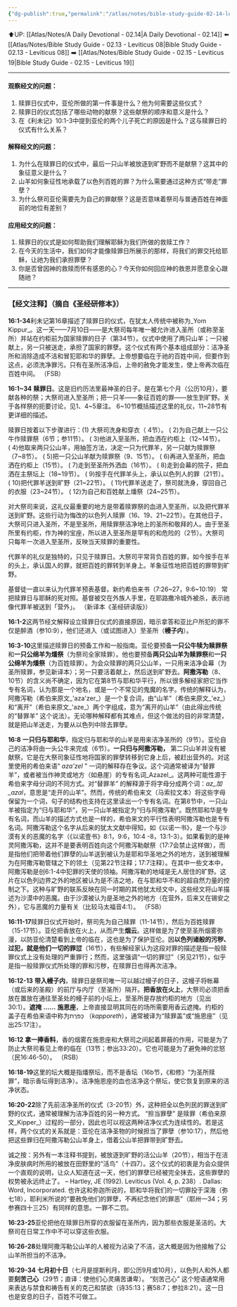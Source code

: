 ```yaml
---
{"dg-publish":true,"permalink":"/atlas/notes/bible-study-guide-02-14-leviticus-16/"}
---
```


⬆️UP: [[Atlas/Notes/A Daily Devotional - 02.14\|A Daily Devotional - 02.14]]
⬅️ [[Atlas/Notes/Bible Study Guide - 02.13 - Leviticus 08\|Bible Study Guide - 02.13 - Leviticus 08]]
➡️ [[Atlas/Notes/Bible Study Guide - 02.15 - Leviticus 19\|Bible Study Guide - 02.15 - Leviticus 19]] 

---

#### 观察经文的问题：

1. 赎罪日仪式中，亚伦所做的第一件事是什么？他为何需要这些仪式？
2. 赎罪日的仪式包括了哪些动物的献祭？这些献祭的顺序和意义是什么？
3. 在《利未记》10:1-3中提到亚伦的两个儿子死亡的原因是什么？这与赎罪日的仪式有什么关系？

#### 解释经文的问题：

1. 为什么在赎罪日的仪式中，最后一只山羊被放逐到旷野而不是献祭？这其中的象征意义是什么？
2. 山羊如何象征性地承载了以色列百姓的罪？为什么需要通过这种方式“带走”罪孽？
3. 为什么祭司亚伦需要先为自己的罪献祭？这是否意味着祭司与普通百姓在神面前的地位有差别？

#### 应用经文的问题：

1. 赎罪日的仪式是如何帮助我们理解耶稣为我们所做的救赎工作？
2. 在今天的生活中，我们如何才能像赎罪日所展示的那样，将我们的罪交托给耶稣，让祂为我们承担罪孽？
3. 你是否曾因神的救赎而怀有感恩的心？今天你如何回应神的救恩并愿意全心跟随祂？

---
### 【经文注释】（摘自《圣经研修本》）

**16:1-34**利未记第16章描述了赎罪日的仪式，在犹太人传统中被称为_Yom Kippur_。这一天——7月10日——是大祭司每年唯一被允许进入圣所（或称至圣所）并站在约柜前为国家赎罪的日子（第34节）。仪式中使用了两只山羊；一只被献上，另一只被送走，承担了国家的罪孽。这个仪式有两个基本组成部分：洁净圣所和消除造成不洁和冒犯耶和华的罪孽。上帝想要临在于祂的百姓中间，但要作到这点，必须洗净罪污。只有在圣所洁净后，上帝的赦免才能发生，使上帝再次临在百姓中间。 （FSB）

**16:1~34** **赎罪日**。这是旧约历法里最神圣的日子。是在第七个月（公历10月），要献各种的祭；大祭司进入至圣所；把一只羊——象征百姓的罪——放生到旷野。关于各样祭的扼要讨论，见1、4~5章注。 6~10节概括描述这里的礼仪，11~28节有更详细的描述。  

赎罪日按着以下步骤进行：(1) 大祭司洗身和穿衣（ 4节）。 ( 2)为自己献上一只公牛作赎罪祭（6节；参11节）。 ( 3)他进入至圣所，把血洒在约柜上（12~14节）。 ( 4)他取来两只公山羊，用抽签方法，决定一只为代罪羊，另一只献为赎罪祭（7~8节）。 ( 5)把一只公山羊献为赎罪祭（9、15节）。 ( 6)再进入至圣所，把血洒在约柜上（15节）。 ( 7)走到至圣所外洒血（16节）。 ( 8)走到会幕的院子，把血洒在主祭坛上（18~19节）。 ( 9)按手在代罪羊头上，承认以色列人的罪（21节）。 ( 10)把代罪羊送到旷野（21~22节）。 ( 11)代罪羊送走了，祭司就洗身，穿回自己的衣服（23~24节）。 ( 12)为自己和百姓献上燔祭（24~25节）。  

对大祭司来说，这礼仪最重要的地方是带着赎罪祭的血进入至圣所，以及把代罪羊送到旷野。这些行动为悔改的以色列人赎罪（16、19、21~22节）。在其他日子，大祭司只进入圣所，不是至圣所，用赎罪祭洁净地上的圣所和敬拜的人。由于至圣所里有约柜，作为神的宝座，所以进入至圣所是罕有的和危险的（2节）。大祭司只每年一次进入至圣所，反映当天赎罪的重要性。  

代罪羊的礼仪是独特的，只见于赎罪日。大祭司平常背负百姓的罪，如今按手在羊的头上，承认国人的罪，就把百姓的罪转到羊身上。羊象征性地把百姓的罪带到旷野。  

基督徒一直以来认为代罪羊预表基督。新约希伯来书（7:26~27，9:6~10:19） 常把赎罪日与耶稣的死对照。基督被交在外族人手里，在耶路撒冷城外被杀，表示祂像代罪羊被送到「营外」。 （新译本《圣经研读版》）

**16:1-2**这两节经文解释设立赎罪日仪式的直接原因，暗示拿答和亚比户所犯的罪不仅是醉酒（参10:9），他们还进入（或试图进入）至圣所（**幔子内**）。

**16:3-10**这里描述赎罪日的预备工作和一般指南。亚伦要预备**一只公牛犊为赎罪祭**和**一只公绵羊为燔祭**（为祭司全家赎罪）。他也要预备**两只公山羊为赎罪祭**和**一只公绵羊为燔祭**（为百姓赎罪）。为会众赎罪的两只公山羊，一只用来洁净会幕（为圣所赎罪，参见新译本）；另一只要活着献上，然后送到旷野去。**阿撒泻勒**（8、10节）的含义尚不确定，因为它在第8节与耶和华平行，所以很多解经家把它当作专有名词，认为那是一个地名，或是一个不常见的鬼魔的名字。传统的解释认为，阿撒泻勒（希伯来原文_'aza'zer_）是一个复合词，由“山羊”（希伯来原文_'ez_）和“离开”（希伯来原文_'aze_）两个字组成，意为“离开的山羊”（由此得出传统的“替罪羊” 这个说法）。无论哪种解释都有其难点，但这个做法的目的非常清楚，就是把山羊送走，为要从以色列中除去罪孽。

**16:8** **一只归与耶和华**，指定归与耶和华的山羊是用来洁净圣所的（9节）。亚伦自己的洁净将由一头公牛来完成（6节）。**一只归与阿撒泻勒，** 第二只山羊并没有被献祭，它是在大祭司象征性地将国家的罪孽转移到它身上后，被赶出营外的。对这里使用的希伯来语“ _aza'zel_ ” 一词的解释存在争议。这个词通常被译为“替罪羊”，或者被当作神灵或地方（如悬崖）的专有名词_Azazel_。这两种可能性源于希伯来字母分词的不同方式。对“替罪羊” 的解释源于将字母分成两个词：_az_加_azal_，意思是“走开的山羊”。然而，传统的希伯来文（马索拉文本）将这些字母保留为一个词，句子的结构也支持在这里读出一个专有名词。在第8节中，一只山羊被指定为“归与耶和华”，另一只山羊被指定为“归与阿撒泻勒”。既然耶和华是专有名词，而山羊的描述方式也是一样的，希伯来文的平行性表明阿撒泻勒也是专有名词。阿撒泻勒这个名字从后来的犹太文献中得知，如《以诺一书》，是一个与沙漠有关的恶魔的名字（《以诺壹书》8:1，9:6，10:4 -8，13:1-3）。如果看到的是神灵阿撒泻勒，这并不是要表明百姓向这个阿撒泻勒献祭（17:7会禁止这样做），而是指他们把带着他们罪孽的山羊送到被认为是耶和华圣地之外的地方，送到被理解为在阿撒泻勒管辖之下的领土（见第22节注释；17:7注释）。在其中一些文本中，阿撒泻勒是创6:1-4中犯罪的天使的领袖。阿撒泻勒的地域是无人居住的旷野。这片在以色列边界之外的地区被认为是不洁之地，在与耶和华不和的超自然力量的控制之下。这种与旷野的联系反映在同一时期的其他犹太经文中，这些经文将山羊描述为沙漠中的恶魔。由于沙漠被认为是圣地之外的地方（在营外，后来又在锡安之外），它与恶魔的力量有关（比较马太福音4:1）。 （FSB）

**16:11-17**赎罪日仪式开始时，祭司先为自己赎罪（11-14节），然后为百姓赎罪（15-17节）。亚伦把香放在火上，从而产生**烟云**。这样做是为了使至圣所烟雾弥漫，以防亚伦清楚看到上帝的临在，这也是为了保护亚伦。因**以色列诸般的污秽、过犯，就是他们一切的罪愆**（16节），有些解经家认为这段对罪的描述是指一般赎罪仪式上没有处理的严重罪行；然而，这里强调“一切的罪愆”（另见21节），似乎是指一般赎罪仪式所处理的罪和污秽，在赎罪日也得再次洁净。

**16:12-13** **带入幔子内**，赎罪日是祭司唯一可以越过幔子的日子，这幔子将帐幕（或后来的圣殿）的前厅与内厅（至圣所）隔开。**把香放在火上**，大祭司必须把香放在置放在通往至圣处的幔子前的小坛上，至圣所是存放约柜的地方（见出30:1）。**遮掩** **……** **施恩座**，上帝直接显明其同在的场所需要用香云遮掩。约柜的盖子在希伯来语中称为כַּפֹּרֶת （_kapporeth_），通常被译为“赎罪盖”或“施恩座”（见出25:17注）。

**16:12** **拿一捧香料**，香的烟雾在施恩座和大祭司之间起着屏蔽的作用，可能是为了防止大祭司看见上帝的临在（13节；参出33:20）。它也可能是为了避免神的忿怒（民16:46-50）。 （RSB）

**16:18-19**这里的坛大概是指燔祭坛，而不是香坛（16b节，《和修》“为圣所赎罪”，暗示香坛得到洁净）。洁净施恩座的血也洁净这个祭坛，使它恢复到原来的洁净状态。

**16:20-22**除了先前洁净圣所的仪式（3-20节）外，这种把全以色列民的罪送到旷野的仪式，通常被理解为洁净百姓的另一种方式。 “担当罪孽” 是赎罪（希伯来原文_Kipper_）过程的一部分，因此也可以视这两种洁净仪式为连续性的。若是这样，两个仪式的关系就是：亚伦在洁净圣物的时候担当了罪孽（参10:17），然后他把这些罪归在阿撒泻勒公山羊身上，借着公山羊把罪带到旷野去。

诚之按：另外有一本注释书提到，被放逐到旷野的活公山羊（20节），相当于在洁净皮肤病时所用的被放在田野里的“活鸟”（十四7）。这个仪式的初衷是为会众提供一个直观的说明，让众人知道在这一天，他们的罪孽已经被完全抹去，这些罪孽的权势被永远终止了。 – Hartley, JE (1992). Leviticus (Vol. 4, p. 238）. Dallas: Word, Incorporated. 也许这和弥迦所说的，耶和华将我们的一切罪投于深海（弥七18），耶利米所说的“要赦免他们的罪孽，不再纪念他们的罪恶”（耶卅一34；另参赛四十三25）有同样的意思。一罪不二罚。

**16:23-25**亚伦把他在赎罪日所穿的衣服留在圣所内，因为那些衣服是圣洁的。大祭司在日常工作中不可以穿这些衣服。

**16:26-28**处理阿撒泻勒公山羊的人被视为沾染了不洁，这大概是因为他接触了公山羊所担当的不洁净。

**16:29-34** **七月初十日**（七月是提斯利月，即公历9月或10月），以色列人和外人都要**刻苦己心**（29节；直译：使他们心灵痛苦谦卑）。 “刻苦己心” 这个短语通常用来表达与禁食和祷告有关的克己和禁欲（诗35:13；赛58:7；参拉8:21）。这一日也是安息的日子，百姓不可做工。